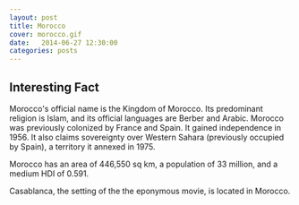 ```yaml
---
layout: post
title: Morocco
cover: morocco.gif
date:   2014-06-27 12:30:00
categories: posts
---
```


## Interesting Fact

Morocco's official name is the Kingdom of Morocco. Its predominant religion is Islam, and its official languages are Berber and Arabic. Morocco was previously colonized by France and Spain. It gained independence in 1956. It also claims sovereignty over Western Sahara (previously occupied by Spain), a territory it annexed in 1975.  

Morocco has an area of 446,550 sq km, a population of 33 million, and a medium HDI of 0.591.  

Casablanca, the setting of the the eponymous movie, is located in Morocco.